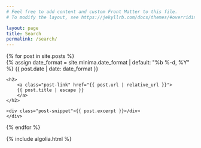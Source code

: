 ```yaml
---
# Feel free to add content and custom Front Matter to this file.
# To modify the layout, see https://jekyllrb.com/docs/themes/#overriding-theme-defaults

layout: page
title: Search
permalink: /search/
---
```


<div id="search-searchbar"></div>

<div class="post-list" id="search-hits">
{% for post in site.posts %}
    <div class="post-item">
    {% assign date_format = site.minima.date_format | default: "%b %-d, %Y" %}
    <span class="post-meta">{{ post.date | date: date_format }}</span>

    <h2>
        <a class="post-link" href="{{ post.url | relative_url }}">
        {{ post.title | escape }}
        </a>
    </h2>

    <div class="post-snippet">{{ post.excerpt }}</div>
    </div>
{% endfor %}
</div>

{% include algolia.html %}

